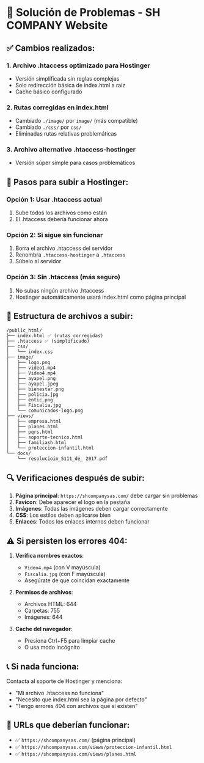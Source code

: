 # 🔧 Solución de Problemas - SH COMPANY Website

## ✅ Cambios realizados:

### 1. **Archivo .htaccess optimizado para Hostinger**
- Versión simplificada sin reglas complejas
- Solo redirección básica de index.html a raíz
- Cache básico configurado

### 2. **Rutas corregidas en index.html**
- Cambiado `./image/` por `image/` (más compatible)
- Cambiado `./css/` por `css/`
- Eliminadas rutas relativas problemáticas

### 3. **Archivo alternativo .htaccess-hostinger**
- Versión súper simple para casos problemáticos

## 🚀 **Pasos para subir a Hostinger:**

### **Opción 1: Usar .htaccess actual**
1. Sube todos los archivos como están
2. El .htaccess debería funcionar ahora

### **Opción 2: Si sigue sin funcionar**
1. Borra el archivo .htaccess del servidor
2. Renombra `.htaccess-hostinger` a `.htaccess`
3. Súbelo al servidor

### **Opción 3: Sin .htaccess (más seguro)**
1. No subas ningún archivo .htaccess
2. Hostinger automáticamente usará index.html como página principal

## 📁 **Estructura de archivos a subir:**

```
/public_html/
├── index.html ✅ (rutas corregidas)
├── .htaccess ✅ (simplificado)
├── css/
│   └── index.css
├── image/
│   ├── logo.png
│   ├── video1.mp4
│   ├── Video4.mp4
│   ├── ayapel.png
│   ├── ayapel.jpeg
│   ├── bienestar.png
│   ├── policia.jpg
│   ├── entic.png
│   ├── Fiscalia.jpg
│   └── comunicados-logo.png
├── views/
│   ├── empresa.html
│   ├── planes.html
│   ├── pqrs.html
│   ├── soporte-tecnico.html
│   ├── familiash.html
│   └── proteccion-infantil.html
└── docs/
    └── resolucioin_5111_de_ 2017.pdf
```

## 🔍 **Verificaciones después de subir:**

1. **Página principal**: `https://shcompanysas.com/` debe cargar sin problemas
2. **Favicon**: Debe aparecer el logo en la pestaña
3. **Imágenes**: Todas las imágenes deben cargar correctamente
4. **CSS**: Los estilos deben aplicarse bien
5. **Enlaces**: Todos los enlaces internos deben funcionar

## ⚠️ **Si persisten los errores 404:**

1. **Verifica nombres exactos**:
   - `Video4.mp4` (con V mayúscula)
   - `Fiscalia.jpg` (con F mayúscula)
   - Asegúrate de que coincidan exactamente

2. **Permisos de archivos**:
   - Archivos HTML: 644
   - Carpetas: 755
   - Imágenes: 644

3. **Cache del navegador**:
   - Presiona Ctrl+F5 para limpiar cache
   - O usa modo incógnito

## 📞 **Si nada funciona:**

Contacta al soporte de Hostinger y menciona:
- "Mi archivo .htaccess no funciona"
- "Necesito que index.html sea la página por defecto"
- "Tengo errores 404 con archivos que sí existen"

## 🎯 **URLs que deberían funcionar:**

- ✅ `https://shcompanysas.com/` (página principal)
- ✅ `https://shcompanysas.com/views/proteccion-infantil.html`
- ✅ `https://shcompanysas.com/views/planes.html`
